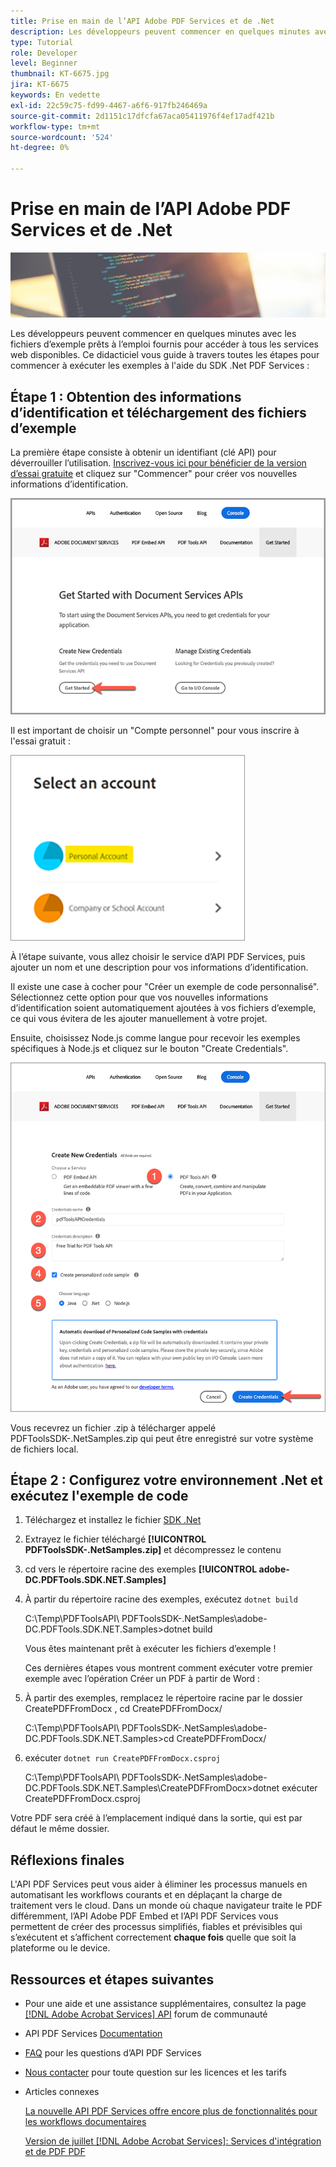 ```yaml
---
title: Prise en main de l’API Adobe PDF Services et de .Net
description: Les développeurs peuvent commencer en quelques minutes avec les fichiers d’exemple prêts à l’emploi fournis pour accéder à tous les services web disponibles
type: Tutorial
role: Developer
level: Beginner
thumbnail: KT-6675.jpg
jira: KT-6675
keywords: En vedette
exl-id: 22c59c75-fd99-4467-a6f6-917fb246469a
source-git-commit: 2d1151c17dfcfa67aca05411976f4ef17adf421b
workflow-type: tm+mt
source-wordcount: '524'
ht-degree: 0%

---
```


# Prise en main de l’API Adobe PDF Services et de .Net

![Créer une image de héros PDF](assets/GettingStartedJava_hero.jpg)

Les développeurs peuvent commencer en quelques minutes avec les fichiers d’exemple prêts à l’emploi fournis pour accéder à tous les services web disponibles. Ce didacticiel vous guide à travers toutes les étapes pour commencer à exécuter les exemples à l&#39;aide du SDK .Net PDF Services :

## Étape 1 : Obtention des informations d’identification et téléchargement des fichiers d’exemple

La première étape consiste à obtenir un identifiant (clé API) pour déverrouiller l’utilisation. [Inscrivez-vous ici pour bénéficier de la version d’essai gratuite](https://www.adobe.io/apis/documentcloud/dcsdk/gettingstarted.html) et cliquez sur &quot;Commencer&quot; pour créer vos nouvelles informations d’identification.

![Étape 1](assets/GettingStartedJava_step1.png)

Il est important de choisir un &quot;Compte personnel&quot; pour vous inscrire à l&#39;essai gratuit :

![Personnel](assets/GettingStartedJava_personal.png)

À l’étape suivante, vous allez choisir le service d’API PDF Services, puis ajouter un nom et une description pour vos informations d’identification.

Il existe une case à cocher pour &quot;Créer un exemple de code personnalisé&quot;. Sélectionnez cette option pour que vos nouvelles informations d’identification soient automatiquement ajoutées à vos fichiers d’exemple, ce qui vous évitera de les ajouter manuellement à votre projet.

Ensuite, choisissez Node.js comme langue pour recevoir les exemples spécifiques à Node.js et cliquez sur le bouton &quot;Create Credentials&quot;.

![Informations](assets/GettingStartedJava_credentials.png)

Vous recevrez un fichier .zip à télécharger appelé PDFToolsSDK-.NetSamples.zip qui peut être enregistré sur votre système de fichiers local.

## Étape 2 : Configurez votre environnement .Net et exécutez l&#39;exemple de code

1. Téléchargez et installez le fichier [SDK .Net](https://dotnet.microsoft.com/learn/dotnet/hello-world-tutorial/install)
1. Extrayez le fichier téléchargé **[!UICONTROL PDFToolsSDK-.NetSamples.zip]** et décompressez le contenu
1. cd vers le répertoire racine des exemples **[!UICONTROL adobe-DC.PDFTools.SDK.NET.Samples]**
1. À partir du répertoire racine des exemples, exécutez `dotnet build`

   C:\Temp\PDFToolsAPI\ PDFToolsSDK-.NetSamples\adobe-DC.PDFTools.SDK.NET.Samples>dotnet build

   Vous êtes maintenant prêt à exécuter les fichiers d’exemple !

   Ces dernières étapes vous montrent comment exécuter votre premier exemple avec l’opération Créer un PDF à partir de Word :

1. À partir des exemples, remplacez le répertoire racine par le dossier CreatePDFFromDocx , cd CreatePDFFromDocx/

   C:\Temp\PDFToolsAPI\ PDFToolsSDK-.NetSamples\adobe-DC.PDFTools.SDK.NET.Samples>cd CreatePDFFromDocx/

1. exécuter `dotnet run CreatePDFFromDocx.csproj`

   C:\Temp\PDFToolsAPI\ PDFToolsSDK-.NetSamples\adobe-DC.PDFTools.SDK.NET.Samples\CreatePDFFromDocx>dotnet exécuter CreatePDFFromDocx.csproj

Votre PDF sera créé à l’emplacement indiqué dans la sortie, qui est par défaut le même dossier.

## Réflexions finales

L&#39;API PDF Services peut vous aider à éliminer les processus manuels en automatisant les workflows courants et en déplaçant la charge de traitement vers le cloud. Dans un monde où chaque navigateur traite le PDF différemment, l’API Adobe PDF Embed et l’API PDF Services vous permettent de créer des processus simplifiés, fiables et prévisibles qui s’exécutent et s’affichent correctement **chaque fois** quelle que soit la plateforme ou le device.

## Ressources et étapes suivantes

* Pour une aide et une assistance supplémentaires, consultez la page [[!DNL Adobe Acrobat Services] API](https://community.adobe.com/t5/document-cloud-sdk/bd-p/Document-Cloud-SDK?page=1&amp;sort=latest_replies&amp;filter=all) forum de communauté

* API PDF Services [Documentation](https://www.adobe.com/go/pdftoolsapi_doc)

* [FAQ](https://community.adobe.com/t5/document-cloud-sdk/faq-for-document-services-pdf-tools-api/m-p/10726197) pour les questions d’API PDF Services

* [Nous contacter](https://www.adobe.com/go/pdftoolsapi_requestform) pour toute question sur les licences et les tarifs

* Articles connexes

  [La nouvelle API PDF Services offre encore plus de fonctionnalités pour les workflows documentaires](https://community.adobe.com/t5/document-services-apis/new-pdf-tools-api-brings-more-capabilities-for-document-services/m-p/11294170)

  [Version de juillet [!DNL Adobe Acrobat Services]: Services d&#39;intégration et de PDF PDF](https://medium.com/adobetech/july-release-of-adobe-document-services-pdf-embed-and-pdf-tools-17211bf7776d)
